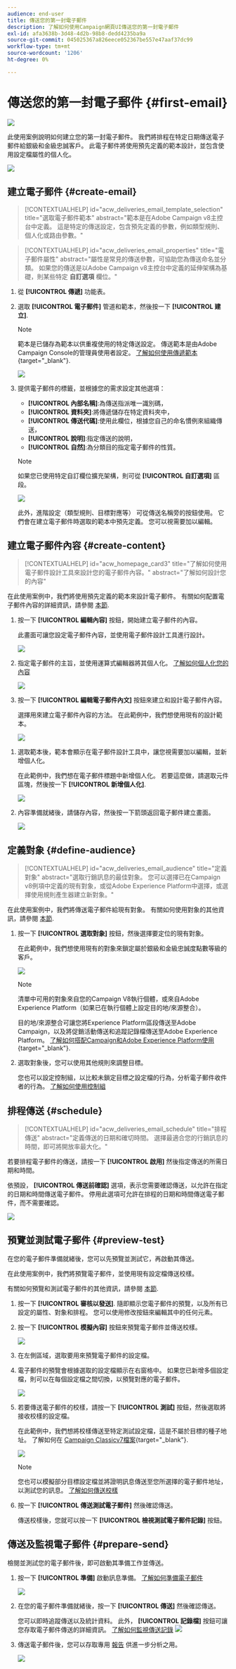 ```yaml
---
audience: end-user
title: 傳送您的第一封電子郵件
description: 了解如何使用Campaign網頁UI傳送您的第一封電子郵件
exl-id: afa3638b-3d48-4d2b-98b8-dedd4235ba9a
source-git-commit: 045025367a826eece052367be557e47aaf37dc99
workflow-type: tm+mt
source-wordcount: '1206'
ht-degree: 0%

---
```


# 傳送您的第一封電子郵件 {#first-email}

![](../assets/do-not-localize/badge.png)

此使用案例說明如何建立您的第一封電子郵件。 我們將排程在特定日期傳送電子郵件給銀級和金級忠誠客戶。 此電子郵件將使用預先定義的範本設計，並包含使用設定檔屬性的個人化。

![](assets/delivery-list.png)

## 建立電子郵件 {#create-email}

>[!CONTEXTUALHELP]
>id="acw_deliveries_email_template_selection"
>title="選取電子郵件範本"
>abstract="範本是在Adobe Campaign v8主控台中定義。 這是特定的傳送設定，包含預先定義的參數，例如類型規則、個人化或路由參數。"

>[!CONTEXTUALHELP]
>id="acw_deliveries_email_properties"
>title="電子郵件屬性"
>abstract="屬性是常見的傳送參數，可協助您為傳送命名並分類。 如果您的傳送是以Adobe Campaign v8主控台中定義的延伸架構為基礎，則某些特定 **自訂選項** 欄位。"

1. 從 **[!UICONTROL 傳遞]** 功能表。

1. 選取 **[!UICONTROL 電子郵件]** 管道和範本，然後按一下 **[!UICONTROL 建立]**.

   >[!NOTE]
   >
   >範本是已儲存為範本以供重複使用的特定傳送設定。 傳送範本是由Adobe Campaign Console的管理員使用者設定。 [了解如何使用傳遞範本](https://experienceleague.adobe.com/docs/campaign/campaign-v8/campaigns/send/create-templates.html){target="_blank"}.

   ![](assets/channel-template.png)

1. 提供電子郵件的標籤，並根據您的需求設定其他選項：

   * **[!UICONTROL 內部名稱]**:為傳送指派唯一識別碼，
   * **[!UICONTROL 資料夾]**:將傳遞儲存在特定資料夾中，
   * **[!UICONTROL 傳送代碼]**:使用此欄位，根據您自己的命名慣例來組織傳送，
   * **[!UICONTROL 說明]**:指定傳送的說明，
   * **[!UICONTROL 自然]**:為分類目的指定電子郵件的性質。<!--The content of the list is defined in the delivery template selected when creating the email.-->

   >[!NOTE]
   >
   >如果您已使用特定自訂欄位擴充架構，則可從 **[!UICONTROL 自訂選項]** 區段。

   ![](assets/email-properties.png)

   此外，進階設定（類型規則、目標對應等） 可從傳送名稱旁的按鈕使用。 它們會在建立電子郵件時選取的範本中預先定義。 您可以視需要加以編輯。

## 建立電子郵件內容 {#create-content}

>[!CONTEXTUALHELP]
>id="acw_homepage_card3"
>title="了解如何使用電子郵件設計工具來設計您的電子郵件內容。"
>abstract="了解如何設計您的內容"

在此使用案例中，我們將使用預先定義的範本來設計電子郵件。 有關如何配置電子郵件內容的詳細資訊，請參閱 [本節](../content/edit-content.md).

1. 按一下 **[!UICONTROL 編輯內容]** 按鈕，開始建立電子郵件的內容。

   此畫面可讓您設定電子郵件內容，並使用電子郵件設計工具進行設計。

   ![](assets/edit-content.png)

1. 指定電子郵件的主旨，並使用運算式編輯器將其個人化。 [了解如何個人化您的內容](../personalization/personalize.md)

   ![](assets/subject-line.png)

1. 按一下 **[!UICONTROL 編輯電子郵件內文]** 按鈕來建立和設計電子郵件內容。

   選擇用來建立電子郵件內容的方法。 在此範例中，我們想使用現有的設計範本。

   ![](assets/import-html.png)

<!--1. Select the HTML or ZIP file to import then click **[!UICONTROL Next]**.

    If your folder contains assets, choose the instance and folder where they should be stored then click **[!UICONTROL Import]**. (+ link to doc on assets?)

    ![](assets/import-folder.png)-->

1. 選取範本後，範本會顯示在電子郵件設計工具中，讓您視需要加以編輯，並新增個人化。

   在此範例中，我們想在電子郵件標題中新增個人化。 若要這麼做，請選取元件區塊，然後按一下 **[!UICONTROL 新增個人化]**.

   ![](assets/add-perso.png)

1. 內容準備就緒後，請儲存內容，然後按一下箭頭返回電子郵件建立畫面。

   ![](assets/save-content.png)

## 定義對象 {#define-audience}

>[!CONTEXTUALHELP]
>id="acw_deliveries_email_audience"
>title="定義對象"
>abstract="選取行銷訊息的最佳對象。 您可以選擇已在Campaign v8例項中定義的現有對象，或從Adobe Experience Platform中選擇，或選擇使用規則產生器建立新對象。"

在此使用案例中，我們將傳送電子郵件給現有對象。 有關如何使用對象的其他資訊，請參閱 [本節](../audience/about-audiences.md).

1. 按一下 **[!UICONTROL 選取對象]** 按鈕，然後選擇要定位的現有對象。

   在此範例中，我們想使用現有的對象來鎖定屬於銀級和金級忠誠度點數等級的客戶。

   ![](assets/create-audience.png)

   >[!NOTE]
   >
   >清單中可用的對象來自您的Campaign V8執行個體，或來自Adobe Experience Platform（如果已在執行個體上設定目的地/來源整合）。
   >
   >目的地/來源整合可讓您將Experience Platform區段傳送至Adobe Campaign，以及將促銷活動傳送和追蹤記錄檔傳送至Adobe Experience Platform。 [了解如何搭配Campaign和Adobe Experience Platform使用](https://experienceleague.adobe.com/docs/campaign/campaign-v8/connect/ac-aep.html){target="_blank"}.

1. 選取對象後，您可以使用其他規則來調整目標。

   您也可以設定控制組，以比較未鎖定目標之設定檔的行為，分析電子郵件收件者的行為。 [了解如何使用控制組](../audience/control-group.md)

## 排程傳送 {#schedule}

>[!CONTEXTUALHELP]
>id="acw_deliveries_email_schedule"
>title="排程傳送"
>abstract="定義傳送的日期和確切時間。 選擇最適合您的行銷訊息的時間，即可將開放率最大化。"

若要排程電子郵件的傳送，請按一下 **[!UICONTROL 啟用]** 然後指定傳送的所需日期和時間。

依預設， **[!UICONTROL 傳送前確認]** 選項，表示您需要確認傳送，以允許在指定的日期和時間傳送電子郵件。 停用此選項可允許在排程的日期和時間傳送電子郵件，而不需要確認。

![](assets/schedule.png)

## 預覽並測試電子郵件 {#preview-test}

在您的電子郵件準備就緒後，您可以先預覽並測試它，再啟動其傳送。

在此使用案例中，我們將預覽電子郵件，並使用現有設定檔傳送校樣。

有關如何預覽和測試電子郵件的其他資訊，請參閱 [本節](../preview-test/preview-test.md).

1. 按一下 **[!UICONTROL 審核以發送]**. 隨即顯示您電子郵件的預覽，以及所有已設定的屬性、對象和排程。 您可以使用修改按鈕來編輯其中的任何元素。

1. 按一下 **[!UICONTROL 模擬內容]** 按鈕來預覽電子郵件並傳送校樣。

   ![](assets/review-email.png)

1. 在左側區域，選取要用來預覽電子郵件的設定檔。

1. 電子郵件的預覽會根據選取的設定檔顯示在右窗格中。 如果您已新增多個設定檔，則可以在每個設定檔之間切換，以預覽對應的電子郵件。

   ![](assets/preview.png)

   <!-- !NOTE
    >
    >Additionally, the **[!UICONTROL Render email]** button allows you to preview the email using mutiple devices or mail providers. Learn on how to preview email rendering-->

1. 若要傳送電子郵件的校樣，請按一下 **[!UICONTROL 測試]** 按鈕，然後選取將接收校樣的設定檔。

   <!--TO REPLACE WITH SUBSTITUTION PROFILE-->

   在此範例中，我們想將校樣傳送至特定測試設定檔，這是不屬於目標的種子地址。 了解如何在 [Campaign Classicv7檔案](https://experienceleague.adobe.com/docs/campaign-classic/using/sending-messages/using-seed-addresses/about-seed-addresses.html){target="_blank"}.

   ![](assets/proof-test-profile.png)

   >[!NOTE]
   >
   >您也可以模擬部分目標設定檔並將證明訊息傳送至您所選擇的電子郵件地址，以測試您的訊息。 [了解如何傳送校樣](../preview-test/preview-test.md)

1. 按一下 **[!UICONTROL 傳送測試電子郵件]** 然後確認傳送。

   傳送校樣後，您就可以按一下 **[!UICONTROL 檢視測試電子郵件記錄]** 按鈕。

## 傳送及監視電子郵件 {#prepare-send}

檢閱並測試您的電子郵件後，即可啟動其準備工作並傳送。

1. 按一下 **[!UICONTROL 準備]** 啟動訊息準備。 [了解如何準備電子郵件](../monitor/prepare-send.md)

   ![](assets/preparation.png)

1. 在您的電子郵件準備就緒後，按一下 **[!UICONTROL 傳送]** 然後確認傳送。

   您可以即時追蹤傳送以及統計資料。 此外， **[!UICONTROL 記錄檔]** 按鈕可讓您存取電子郵件傳送的詳細資訊。 [了解如何監視傳送記錄](../monitor/delivery-logs.md)
   ![](assets/logs.png)

1. 傳送電子郵件後，您可以存取專用 [報告](../reporting/reports.md) 供進一步分析之用。

   ![](assets/reports.png)
